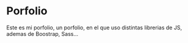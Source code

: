 # Porfolio
Este es mi porfolio, un porfolio, en el que uso distintas librerias de JS, ademas de Boostrap, Sass...
